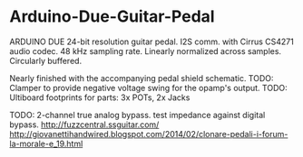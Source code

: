 # Arduino-Due-Guitar-Pedal

ARDUINO DUE 24-bit resolution guitar pedal.
I2S comm. with Cirrus CS4271 audio codec. 
48 kHz sampling rate.
Linearly normalized across samples.
Circularly buffered. 


Nearly finished with the accompanying pedal shield schematic.
TODO: Clamper to provide negative voltage swing for the opamp's output.
TODO: Ultiboard footprints for parts: 3x POTs, 2x Jacks


TODO: 2-channel true analog bypass. test impedance against digital bypass.
http://fuzzcentral.ssguitar.com/
http://giovanettihandwired.blogspot.com/2014/02/clonare-pedali-i-forum-la-morale-e_19.html
